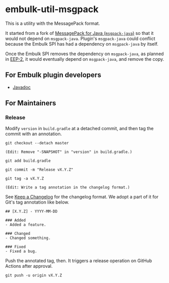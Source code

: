 embulk-util-msgpack
====================

This is a utility with the MessagePack format.

It started from a fork of [MessagePack for Java (`msgpack-java`)](https://github.com/msgpack/msgpack-java) so that it would not depend on `msgpack-java`. Plugin's `msgpack-java` could conflict because the Embulk SPI has had a dependency on `msgpack-java` by itself.

Once the Embulk SPI removes the dependency on `msgpack-java`, as planned in [EEP-2](https://github.com/embulk/embulk/blob/master/docs/eeps/eep-0002.md), it would eventually depend on `msgpack-java`, and remove the copy.

For Embulk plugin developers
-----------------------------

* [Javadoc](https://dev.embulk.org/embulk-util-msgpack/)

For Maintainers
----------------

### Release

Modify `version` in `build.gradle` at a detached commit, and then tag the commit with an annotation.

```
git checkout --detach master

(Edit: Remove "-SNAPSHOT" in "version" in build.gradle.)

git add build.gradle

git commit -m "Release vX.Y.Z"

git tag -a vX.Y.Z

(Edit: Write a tag annotation in the changelog format.)
```

See [Keep a Changelog](https://keepachangelog.com/en/1.0.0/) for the changelog format. We adopt a part of it for Git's tag annotation like below.

```
## [X.Y.Z] - YYYY-MM-DD

### Added
- Added a feature.

### Changed
- Changed something.

### Fixed
- Fixed a bug.
```

Push the annotated tag, then. It triggers a release operation on GitHub Actions after approval.

```
git push -u origin vX.Y.Z
```
